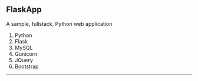 ## FlaskApp

A sample, fullstack, Python web application

1. Python
2. Flask
3. MySQL
4. Gunicorn
5. JQuery
6. Bootstrap

---
